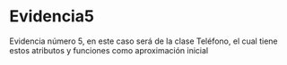 # Evidencia5
Evidencia número 5, en este caso será de la clase Teléfono, el cual tiene estos atributos y funciones como aproximación inicial
